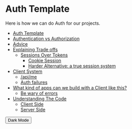 # Auth Template
Here is how we can do Auth for our projects.

- [Auth Template](#auth-template)
- [Authentication vs Authorization](#authentication-vs-authorization)
- [Advice](#advice)
- [Explaining Trade offs](#explaining-trade-offs)
  - [Sessions Over Tokens](#sessions-over-tokens)
    - [Cookie Session](#cookie-session)
    - [Harder Alternative: a true session system](#harder-alternative-a-true-session-system)
- [Client System](#client-system)
  - [/api/me](#apime)
  - [Auth failures](#auth-failures)
- [What kind of apps can we build with a Client like this?](#what-kind-of-apps-can-we-build-with-a-client-like-this)
  - [Be wary of errors](#be-wary-of-errors)
- [Understanding The Code](#understanding-the-code)
  - [Client Side](#client-side)
  - [Server Side](#server-side)
<!DOCTYPE html>
<html lang="en">
  <head>
    <meta charset="UTF-8" />
    <meta http-equiv="X-UA-Compatible" content="IE=edge" />
    <meta name="viewport" content="width=device-width, initial-scale=1.0" />
    <title>Document</title>
  </head>
  <body>
    <button id="toggle">Dark Mode</button>
    <script>
      const body = document.body;
      let lightMode = localStorage.getItem('lightMode') === 'true';

      const applyStyles = () => {
        if (lightMode) {
          body.style.backgroundColor = 'black';
          body.style.color = 'white';
        } else {
          body.style.backgroundColor = 'white';
          body.style.color = 'black';
        }
      };

      document.addEventListener('DOMContentLoaded', applyStyles);

      const toggleLightMode = () => {
        lightMode = !lightMode;
        localStorage.setItem('lightMode', lightMode.toString());
        applyStyles();
      };

      toggle.addEventListener('click', toggleLightMode);
    </script>
  </body>
</html>

# Setup

* Fork this template repo
* Copy the `.env.template` and name it `.env`
* Create an `auth_example` database (or update your new `.env` to whatever database you are using)
* Double check that the `.env` variables are all correct (username, password, database name)
* `npm run kickstart` (`npm run dev` or `npm start` afterwards)

# Authentication vs Authorization
Remember, `authenticated` means "We have confirmed this person is who they say they are" and `authorized` means "This person is who they say they are AND they are allowed to be here." So if we just want a user to be logged into the site to show content, we just check if they're `authenticated`. However, if they wanted to update their profile info, we'd need to make sure they were `authorized` to do that (e.g. the profile they're updating is their own).

What's *super* annoying is if a user has missing or malformed credentials (they are not authenticated)...the 401 error we throw says "unauthorized." And when a user *is* authenticated but not authorized, the 403 you throw says "Forbidden." Sometimes the internet is just weird.

# Advice
Remember, **DO NOT TRUST THE FRONTEND**. Validate everything on the server. Just because you block a form in the GUI doesn't mean a nefarious actor couldn't just pop open a console and make a `fetch` request. Also, the frontend can be buggy and mistakes can happen.

# Explaining Trade offs
Nothing in life is free, so here are some of the pros/cons of this template's approach.

## Sessions Over Tokens
Since our entire application lives on one server (our frontend is just a bunch of static pages), that means we can use cookies and server sessions for auth. JWTs are better for situations where you don't control everything or have multiple servers that need to maintain users across them. Also, JWTS should be stored in the cookie anyway, so we might as well just use the much smaller sessions.

You may also see tutorials that use JWTs saved in `localStorage`, but that's super insecure and is getting increasingly frowned upon. Sessions also have security issues we aren't dealing with, but nowhere near as blatant.

### Cookie Session
While more limited in size (4kb is the absolute max amount of info), [cookie sessions](https://expressjs.com/en/resources/middleware/cookie-session.html) are much easier to understand. 
1. When a request comes in for signup/login, the server creates a cookie (the `handle-cookie-sessions` middleware does this for us). 
2. The model will store the user data in the database (or look it up for `/login`) and return back the user with it's unique `user.id`
3. When we get the `User` back from the model, we store the `user.id` in that cookie. 
4. Now, that cookie lives with every request made by that user (`req.session`) and the client can check if it is logged in using the `/api/me` endpoint (see below).

Unlike traditional sessions, there is no external store, the session data *is* the cookie. To log out, just remove the cookie via setting it to `null`.

In this example the cookie's lifespan isn't specified, which means it defaults to `Session`. A length of `Session` means that as long as the user's browser stays open (That's the browser, not the tab) the cookie will stick around. For now this is what we want, because we don't want to worry too much about re-auth flow at some arbitrary time in the middle of the user doing something.

That being said, we do have 2 examples of how we can handle if we unexpectedly fail auth: a "secret message" route, and a username update route. For more information see the client section.


### Harder Alternative: a true session system
You should only try this approach if you *fully* understand cookie sessions.

Here's a nice ["getting started" article on Express sessions](https://www.section.io/engineering-education/session-management-in-nodejs-using-expressjs-and-express-session/). The big hurdle with sessions is that they need to be stored somewhere. *Usually* that's a global store like Redis (which is also crazy fast). But to keep things simple, we're just using our database, and hooking it up with knex.

The tl;dr on true sessions is this: when a user logs in, we create a session cookie and a session DB entry. All that cookie has on it is the session id. Then, on the server, we always have access to the same session info from the DB, so we can load and read anything from it. Generally, that's just the logged in user data. However, the only thing that ever gets sent in the cookie is the session id, which means we can load other things into our session without size concerns. With true sesssions, the session is saved on the DB, the session ID is the cookie.

To logout a user, simply call `.destroy()` on the session. The cookie still exists, but since there is no matching session, it just sort of chills there until it dies.

What's *super* cool about these two types is that it's extremely plug and play for us. So while we're using `handle-cookie-sessions.js` middleware, I've included `handle-sessions.js` middleware as well. It has all the DB directions copied in. Other than log outs, the application logic is exactly the same! You don't have to use it, but it's fun to experiment with once you fully understand cookie sessions.

# Client System
Without a proper front end router or backend template system, we're a little limited. So for this setup, let's try to keep the number of html files small (in fact, the signup and login pages could probably be combined). We also lack a proper bundler like Vite or an import system like ESModules, so we have to keep a `globals` file for universal functions and values. Make sure globals is always the first script loaded in the head tag of the page.

## /api/me
In order to keep source of truth simple, we're going to track who is logged in with that `GET /api/me` convention. Each time a page is loaded, we quickly hit `GET /api/me`. If there is a logged in user, we'll see that in the json. Saving the user info into another global store like localStorage has network advantages, but also some rather harsh drawbacks. Given that it has a different lifespan than our cookies (and can also be modified with client side JS), this was such a shaky source of truth, we ultimately reconsidered using that technique. Also, those network advantages go away once we have a proper front end router and we aren't constantly reloading our app. So let's learn best practices now!

The reason this route is used instead of `GET /api/users/:id` is two fold. One, we don't know the users id on load, so how could we hit it? And two, read REST routes are supposed to be **idempotent** (eye-dem-PO-tent) which means "don't change." `GET /api/me` will change depending on the auth cookie. So this little example app does have `GET /api/users` and `GET /api/users/:id` because `GET /api/me` is not a replacement for them. They just aren't used in the client yet. But your projects might in the future!

## Auth failures
So even though our cookies last as long as the user has the browser open, it's still possible that the cookies get deleted/expired somehow *while* the user is working. For one thing, they could clear their cache. So in this event we have 2 options:

- Ignore it: This is the "secret message" approach. That route only loads if there is an `authenticated` user (e.g. a cookie exists). But if it fails, we don't really do anything other than not display the message on the client. Sometimes this is what you want.
- Redirect: This is the update username route's approach. See, only `authorized` users should be able to view/edit their profile. So if we load the page and `api/me` is good, we render the `user.html` for them. However, if they clear their cache mid session, and *then* try to update their username, the auth fails. The server refuses to update the info, and then throws a 401 (or 403 if they've maliciously modified the cookie incorrectly). That means they shouldn't even *see* `user.html` anymore, so in this case we do actively redirect them away from the page. For sensitive information, this is the approach you should take: the second any request unexpectedly fails auth, kick them out.

Don't worry *too* much about mid session failures just yet. All you really need to do is make sure that when it comes to updating info on the server, you are always verifying proper auth.

# What kind of apps can we build with a Client like this?
The apps this would be suited for are ones where a user has info and children entities they can access, but they don't interact with other users. Primary reason being is that in order to load a different users and specific assets via the url, we'd have to use queries. And that can get messy quickly. So if we had a `dogs.html` we'd just load up all the dogs, and then *within* the page we could interact individually with them (like or comment on the photo for example).

## Be wary of errors
Given time constraints, this project is handling barely any errors. The model is very brittle right now, the server and sql errors should be handled like we've done before. We're also only handling the most basic of flows and errors on the client. Things like handling attempted recreations of users who already exist or even wrong passwords can be handled much more delicately.

